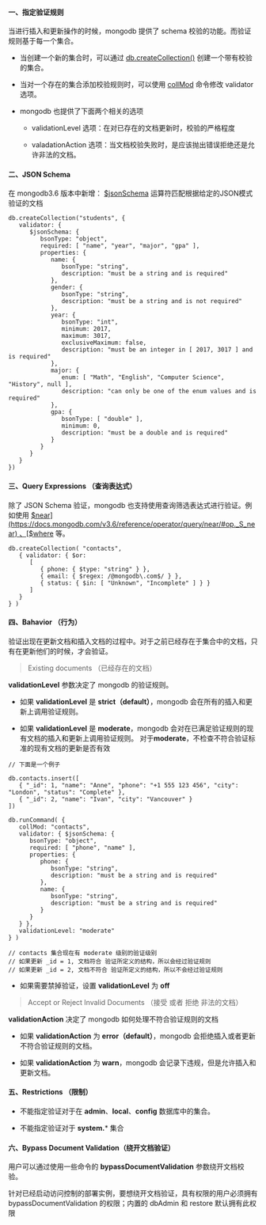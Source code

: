 
#### 一、指定验证规则
当进行插入和更新操作的时候，mongodb 提供了 schema 校验的功能。而验证规则基于每一个集合。

* 当创建一个新的集合时，可以通过 [db.createCollection()](https://docs.mongodb.com/v3.6/reference/method/db.createCollection/#db.createCollection) 创建一个带有校验的集合。

* 当对一个存在的集合添加校验规则时，可以使用 [collMod](https://docs.mongodb.com/v3.6/reference/command/collMod/#dbcmd.collMod) 命令修改 validator 选项。 

* mongodb 也提供了下面两个相关的选项
    
    * validationLevel 选项：在对已存在的文档更新时，校验的严格程度
    
    * valadationAction 选项：当文档校验失败时，是应该抛出错误拒绝还是允许非法的文档。


#### 二、JSON Schema

在 mongodb3.6 版本中新增： [$jsonSchema](https://docs.mongodb.com/v3.6/reference/operator/query/jsonSchema/#op._S_jsonSchema) 运算符匹配根据给定的JSON模式验证的文档

````
db.createCollection("students", {
   validator: {
      $jsonSchema: {
         bsonType: "object",
         required: [ "name", "year", "major", "gpa" ],
         properties: {
            name: {
               bsonType: "string",
               description: "must be a string and is required"
            },
            gender: {
               bsonType: "string",
               description: "must be a string and is not required"
            },
            year: {
               bsonType: "int",
               minimum: 2017,
               maximum: 3017,
               exclusiveMaximum: false,
               description: "must be an integer in [ 2017, 3017 ] and is required"
            },
            major: {
               enum: [ "Math", "English", "Computer Science", "History", null ],
               description: "can only be one of the enum values and is required"
            },
            gpa: {
               bsonType: [ "double" ],
               minimum: 0,
               description: "must be a double and is required"
            }
         }
      }
   }
})
````

#### 三、Query Expressions （查询表达式）

除了 JSON Schema 验证，mongodb 也支持使用查询筛选表达式进行验证。例如使用 [$near](https://docs.mongodb.com/v3.6/reference/operator/query/near/#op._S_near) 、[$where](https://docs.mongodb.com/v3.6/reference/operator/query/where/#op._S_where) 等。 

````
db.createCollection( "contacts",
   { validator: { $or:
      [
         { phone: { $type: "string" } },
         { email: { $regex: /@mongodb\.com$/ } },
         { status: { $in: [ "Unknown", "Incomplete" ] } }
      ]
   }
} )
````

#### 四、Bahavior （行为）

验证出现在更新文档和插入文档的过程中。对于之前已经存在于集合中的文档，只有在更新他们的时候，才会验证。

> Existing documents （已经存在的文档）

**validationLevel** 参数决定了 mongodb 的验证规则。

* 如果 **validationLevel** 是 **strict（default）**，mongodb 会在所有的插入和更新上调用验证规则。

* 如果 **validationLevel** 是 **moderate**，mongodb 会对在已满足验证规则的现有文档的插入和更新上调用验证规则。 对于**moderate**，不检查不符合验证标准的现有文档的更新是否有效

````
// 下面是一个例子

db.contacts.insert([
   { "_id": 1, "name": "Anne", "phone": "+1 555 123 456", "city": "London", "status": "Complete" },
   { "_id": 2, "name": "Ivan", "city": "Vancouver" }
])

db.runCommand( {
   collMod: "contacts",
   validator: { $jsonSchema: {
      bsonType: "object",
      required: [ "phone", "name" ],
      properties: {
         phone: {
            bsonType: "string",
            description: "must be a string and is required"
         },
         name: {
            bsonType: "string",
            description: "must be a string and is required"
         }
      }
   } },
   validationLevel: "moderate"
} )

// contacts 集合现在有 moderate 级别的验证级别
// 如果更新 _id = 1, 文档符合 验证所定义的结构，所以会经过验证规则
// 如果更新 _id = 2, 文档不符合 验证所定义的结构，所以不会经过验证规则
````

* 如果需要禁掉验证，设置 **validationLevel** 为 **off**

> Accept or Reject Invalid Documents （接受 或者 拒绝 非法的文档）

**validationAction** 决定了 mongodb 如何处理不符合验证规则的文档

* 如果 **validationAction** 为 **error（default）**，mongodb 会拒绝插入或者更新不符合验证规则的文档。

* 如果 **validationAction** 为 **warn**，mongodb 会记录下违规，但是允许插入和更新文档。

#### 五、Restrictions （限制）

* 不能指定验证对于在 **admin**、**local**、**config** 数据库中的集合。

* 不能指定验证对于 **system.*** 集合



#### 六、Bypass Document Validation（绕开文档验证）

用户可以通过使用一些命令的 **bypassDocumentValidation** 参数绕开文档校验。

针对已经启动访问控制的部署实例，要想绕开文档验证，具有权限的用户必须拥有 bypassDocumentValidation 的权限；内置的 dbAdmin 和 restore 默认拥有此权限


